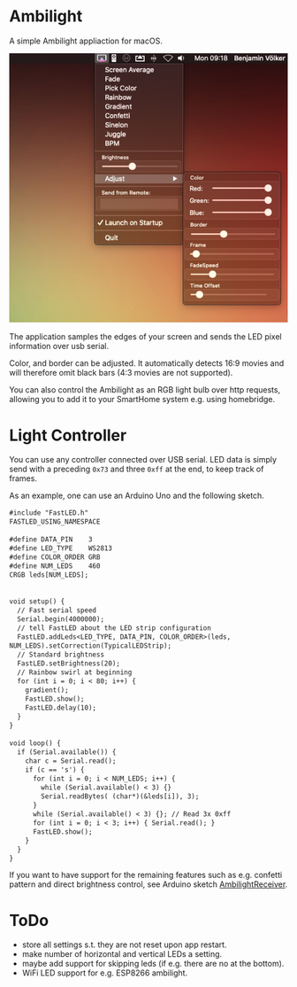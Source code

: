 # Ambilight

A simple Ambilight appliaction for macOS.

  <img src="/docu/figures/Screenshot.jpg">

The application samples the edges of your screen and sends the LED pixel information over usb serial.

Color, and border can be adjusted. It automatically detects 16:9 movies and will therefore omit black bars (4:3 movies are not supported).

You can also control the Ambilight as an RGB light bulb over http requests, allowing you to add it to your SmartHome system e.g. using homebridge. 


# Light Controller
You can use any controller connected over USB serial. LED data is simply send with a preceding ```0x73``` and three ```0xff``` at the end, to keep track of frames. 

As an example, one can use an Arduino Uno and the following sketch.

```
#include "FastLED.h"
FASTLED_USING_NAMESPACE

#define DATA_PIN    3
#define LED_TYPE    WS2813
#define COLOR_ORDER GRB
#define NUM_LEDS    460
CRGB leds[NUM_LEDS];


void setup() {
  // Fast serial speed
  Serial.begin(4000000);
  // tell FastLED about the LED strip configuration
  FastLED.addLeds<LED_TYPE, DATA_PIN, COLOR_ORDER>(leds, NUM_LEDS).setCorrection(TypicalLEDStrip);
  // Standard brightness 
  FastLED.setBrightness(20);
  // Rainbow swirl at beginning
  for (int i = 0; i < 80; i++) {
    gradient();
    FastLED.show();
    FastLED.delay(10);
  }
}

void loop() {
  if (Serial.available()) {
    char c = Serial.read();
    if (c == 's') {
      for (int i = 0; i < NUM_LEDS; i++) {
        while (Serial.available() < 3) {}
        Serial.readBytes( (char*)(&leds[i]), 3);
      }
      while (Serial.available() < 3) {}; // Read 3x 0xff
      for (int i = 0; i < 3; i++) { Serial.read(); }
      FastLED.show();
    } 
  }
}
```

If you want to have support for the remaining features such as e.g. confetti pattern and direct brightness control, see Arduino sketch [AmbilightReceiver](/AmbilightReceiver/AmbilightReceiver.ino).


# ToDo

* store all settings s.t. they are not reset upon app restart. 
* make number of horizontal and vertical LEDs a setting.
* maybe add support for skipping leds (if e.g. there are no at the bottom).
* WiFi LED support for e.g. ESP8266 ambilight.

